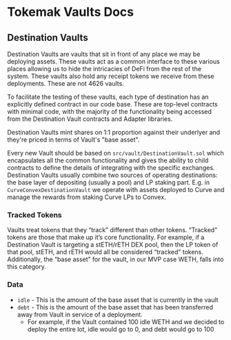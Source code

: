 # Tokemak Vaults Docs

## Destination Vaults

Destination Vaults are vaults that sit in front of any place we may be deploying assets. These vaults act as a common interface to these various places allowing us to hide the intricacies of DeFi from the rest of the system. These vaults also hold any receipt tokens we receive from these deployments. These are not 4626 vaults.

To facilitate the testing of these vaults, each type of destination has an explicitly defined contract in our code base. These are top-level contracts with minimal code, with the majority of the functionality being accessed from the Destination Vault contracts and Adapter libraries.

Destination Vaults mint shares on 1:1 proportion against their underlyer and they're priced in terms of Vault's "base asset".

Every new Vault should be based on `src/vault/DestinationVault.sol` which encapsulates all the common functionality and gives the ability to child contracts to define the details of integrating with the specific exchanges. Destination Vaults usually combine two sources of operating destinations: the base layer of depositing (usually a pool) and LP staking part. E.g. in `CurveConvexDestinationVault` we operate with assets deployed to Curve and manage the rewards from staking Curve LPs to Convex.

### Tracked Tokens

Vaults treat tokens that they “track” different than other tokens. “Tracked” tokens are those that make up it’s core functionality. For example, if a Destination Vault is targeting a stETH/rETH DEX pool, then the LP token of that pool, stETH, and rETH would all be considered “tracked” tokens. Additionally, the “base asset” for the vault, in our MVP case WETH, falls into this category.

### Data

-   `idle` - This is the amount of the base asset that is currently in the vault
-   `debt` - This is the amount of the base asset that has been transferred away from Vault in service of a deployment.
    -   For example, if the Vault contained 100 idle WETH and we decided to deploy the entire lot, idle would go to 0, and debt would go to 100
